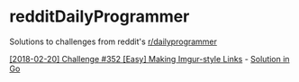 # redditDailyProgrammer

Solutions to challenges from reddit's [r/dailyprogrammer](https://www.reddit.com/r/dailyprogrammer/)

[[2018-02-20] Challenge #352 [Easy] Making Imgur-style Links](https://www.reddit.com/r/dailyprogrammer/comments/7yyt8e/20180220_challenge_352_easy_making_imgurstyle/?st=jdyukojv&sh=af3b9765) - [Solution in Go](https://github.com/justinkusz/redditDailyProgrammer/tree/master/2018-02-20)